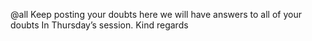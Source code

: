 @all
Keep posting your doubts here we will have answers to all of your doubts In
Thursday’s session.
Kind regards
